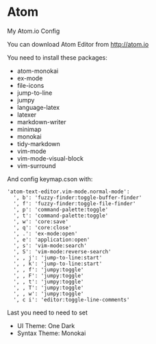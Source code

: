 # Atom

My Atom.io Config

You can download Atom Editor from http://atom.io

You need to install these packages:

+ atom-monokai
+ ex-mode
+ file-icons
+ jump-to-line
+ jumpy
+ language-latex
+ latexer
+ markdown-writer
+ minimap
+ monokai
+ tidy-markdown
+ vim-mode
+ vim-mode-visual-block
+ vim-surround

And config keymap.cson with:
~~~
'atom-text-editor.vim-mode.normal-mode':
  ', b': 'fuzzy-finder:toggle-buffer-finder'
  ', f': 'fuzzy-finder:toggle-file-finder'
  ', p': 'command-palette:toggle'
  ', t': 'command-palette:toggle'
  ', w': 'core:save'
  ', q': 'core:close'
  ', .': 'ex-mode:open'
  ', e': 'application:open'
  ', s': 'vim-mode:search'
  ', S': 'vim-mode:reverse-search'
  ', , j': 'jump-to-line:start'
  ', , k': 'jump-to-line:start'
  ', , f': 'jumpy:toggle'
  ', , F': 'jumpy:toggle'
  ', , t': 'jumpy:toggle'
  ', , T': 'jumpy:toggle'
  ', , w': 'jumpy:toggle'
  ', c i': 'editor:toggle-line-comments'
~~~

Last you need to need to set
+ UI Theme: One Dark
+ Syntax Theme: Monokai
